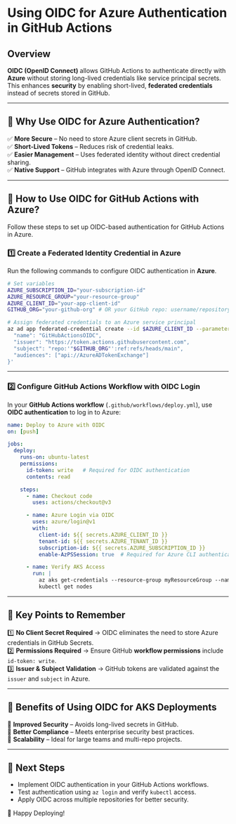 # Using OIDC for Azure Authentication in GitHub Actions

## Overview
**OIDC (OpenID Connect)** allows GitHub Actions to authenticate directly with **Azure** without storing long-lived credentials like service principal secrets. This enhances **security** by enabling short-lived, **federated credentials** instead of secrets stored in GitHub.

---

## 🔹 Why Use OIDC for Azure Authentication?
✅ **More Secure** – No need to store Azure client secrets in GitHub.  
✅ **Short-Lived Tokens** – Reduces risk of credential leaks.  
✅ **Easier Management** – Uses federated identity without direct credential sharing.  
✅ **Native Support** – GitHub integrates with Azure through OpenID Connect.  

---

## 🔹 How to Use OIDC for GitHub Actions with Azure?
Follow these steps to set up OIDC-based authentication for GitHub Actions in Azure.

### **1️⃣ Create a Federated Identity Credential in Azure**
Run the following commands to configure OIDC authentication in **Azure**.

```sh
# Set variables
AZURE_SUBSCRIPTION_ID="your-subscription-id"
AZURE_RESOURCE_GROUP="your-resource-group"
AZURE_CLIENT_ID="your-app-client-id"
GITHUB_ORG="your-github-org" # OR your GitHub repo: username/repository

# Assign federated credentials to an Azure service principal
az ad app federated-credential create --id $AZURE_CLIENT_ID --parameters '{
  "name": "GitHubActionsOIDC",
  "issuer": "https://token.actions.githubusercontent.com",
  "subject": "repo:'"$GITHUB_ORG"':ref:refs/heads/main",
  "audiences": ["api://AzureADTokenExchange"]
}'
```

---

### **2️⃣ Configure GitHub Actions Workflow with OIDC Login**
In your **GitHub Actions workflow** (`.github/workflows/deploy.yml`), use **OIDC authentication** to log in to Azure:

```yaml
name: Deploy to Azure with OIDC
on: [push]

jobs:
  deploy:
    runs-on: ubuntu-latest
    permissions:
      id-token: write   # Required for OIDC authentication
      contents: read

    steps:
      - name: Checkout code
        uses: actions/checkout@v3

      - name: Azure Login via OIDC
        uses: azure/login@v1
        with:
          client-id: ${{ secrets.AZURE_CLIENT_ID }}
          tenant-id: ${{ secrets.AZURE_TENANT_ID }}
          subscription-id: ${{ secrets.AZURE_SUBSCRIPTION_ID }}
          enable-AzPSSession: true  # Required for Azure CLI authentication

      - name: Verify AKS Access
        run: |
          az aks get-credentials --resource-group myResourceGroup --name myAKSCluster
          kubectl get nodes
```

---

## 🔹 Key Points to Remember
1️⃣ **No Client Secret Required** → OIDC eliminates the need to store Azure credentials in GitHub Secrets.  
2️⃣ **Permissions Required** → Ensure GitHub **workflow permissions** include `id-token: write`.  
3️⃣ **Issuer & Subject Validation** → GitHub tokens are validated against the `issuer` and `subject` in Azure.  

---

## 🔹 Benefits of Using OIDC for AKS Deployments
🔹 **Improved Security** – Avoids long-lived secrets in GitHub.  
🔹 **Better Compliance** – Meets enterprise security best practices.  
🔹 **Scalability** – Ideal for large teams and multi-repo projects.  

---

## 🎯 Next Steps
- Implement OIDC authentication in your GitHub Actions workflows.
- Test authentication using `az login` and verify `kubectl` access.
- Apply OIDC across multiple repositories for better security.

🚀 Happy Deploying!
